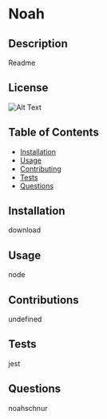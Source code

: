 
# Noah

## Description

Readme

## License

![Alt Text](https://img.shields.io/badge/License-ISC-Green)

## Table of Contents
- [Installation](#installation)
- [Usage](#usage)
- [Contributing](#contributing)
- [Tests](#tests)
- [Questions](#questions)

## Installation

download

## Usage

node

## Contributions

undefined

## Tests

jest

## Questions

noahschnur
